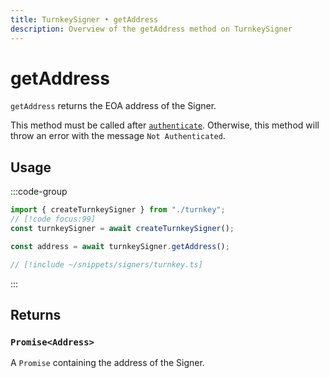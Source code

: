 ```yaml
---
title: TurnkeySigner • getAddress
description: Overview of the getAddress method on TurnkeySigner
---
```



# getAddress

`getAddress` returns the EOA address of the Signer.

This method must be called after [`authenticate`](/packages/aa-signers/turnkey/authenticate). Otherwise, this method will throw an error with the message `Not Authenticated`.

## Usage

:::code-group

```ts [example.ts]
import { createTurnkeySigner } from "./turnkey";
// [!code focus:99]
const turnkeySigner = await createTurnkeySigner();

const address = await turnkeySigner.getAddress();
```

```ts [turnkey.ts]
// [!include ~/snippets/signers/turnkey.ts]
```

:::

## Returns

### `Promise<Address>`

A `Promise` containing the address of the Signer.
